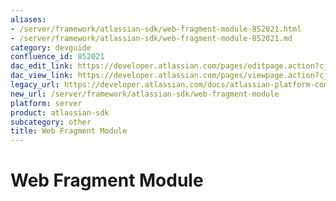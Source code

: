```yaml
---
aliases:
- /server/framework/atlassian-sdk/web-fragment-module-852021.html
- /server/framework/atlassian-sdk/web-fragment-module-852021.md
category: devguide
confluence_id: 852021
dac_edit_link: https://developer.atlassian.com/pages/editpage.action?cjm=wozere&pageId=852021
dac_view_link: https://developer.atlassian.com/pages/viewpage.action?cjm=wozere&pageId=852021
legacy_url: https://developer.atlassian.com/docs/atlassian-platform-common-components/plugin-framework/embedding-the-plugin-framework/using-the-built-in-plugin-modules/web-fragment-module
new_url: /server/framework/atlassian-sdk/web-fragment-module
platform: server
product: atlassian-sdk
subcategory: other
title: Web Fragment Module
---
```

# Web Fragment Module













